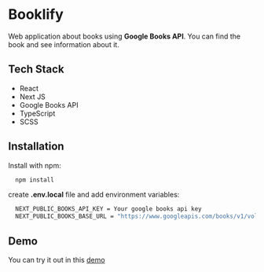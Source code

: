 # Booklify

Web application about books using **Google Books API**. You can find the book and see information about it.

## Tech Stack

-   React
-   Next JS
-   Google Books API
-   TypeScript
-   SCSS

## Installation

Install with npm:

```bash
  npm install
```

create **.env.local** file and add environment variables:

```bash
  NEXT_PUBLIC_BOOKS_API_KEY = Your google books api key
  NEXT_PUBLIC_BOOKS_BASE_URL = "https://www.googleapis.com/books/v1/volumes"
```

## Demo

You can try it out in this [demo](https://booklify.pl/)
